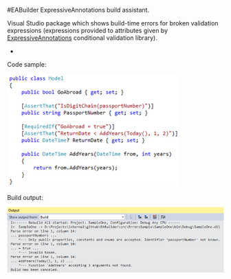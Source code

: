 #EABuilder
ExpressiveAnnotations build assistant.

Visual Studio package which shows build-time errors for broken validation expressions (expressions provided to attributes given by [ExpressiveAnnotations](https://github.com/jwaliszko/ExpressiveAnnotations) conditional validation library).

-

Code sample:

![Code sample](screenshot1.png "Code sample")

Build output:

![Build output](screenshot2.png "Build output")